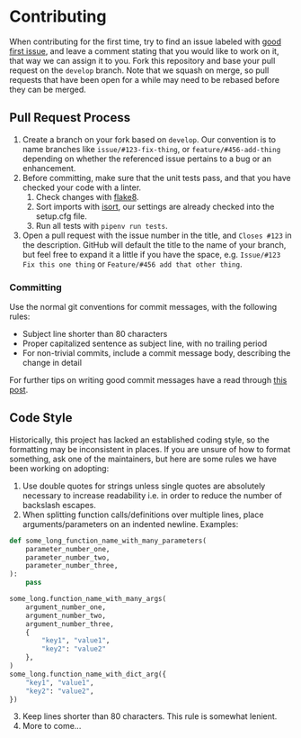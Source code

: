 # Contributing

When contributing for the first time, try to find an issue labeled with
[good first issue](https://github.com/FAForever/server/issues?q=is%3Aissue+is%3Aopen+label%3A%22good+first+issue%22),
and leave a comment stating that you would like to work on
it, that way we can assign it to you. Fork this repository and base your pull
request on the `develop` branch. Note that we squash on merge, so pull requests
that have been open for a while may need to be rebased before they can be merged.

## Pull Request Process

1.  Create a branch on your fork based on `develop`. Our convention is to name
branches like `issue/#123-fix-thing`, or `feature/#456-add-thing` depending on
whether the referenced issue pertains to a bug or an enhancement.
2.  Before committing, make sure that the unit tests pass, and that you have
checked your code with a linter.
    1. Check changes with [flake8](https://pypi.org/project/flake8/).
    2. Sort imports with [isort](https://pypi.org/project/isort/), our settings
    are already checked into the setup.cfg file.
    3. Run all tests with `pipenv run tests`.
3.  Open a pull request with the issue number in the title, and `Closes #123` in
the description. GitHub will default the title to the name of your branch, but
feel free to expand it a little if you have the space, e.g. `Issue/#123 Fix this
one thing` or `Feature/#456 add that other thing`.

### Committing

Use the normal git conventions for commit messages, with the following rules:
-   Subject line shorter than 80 characters
-   Proper capitalized sentence as subject line, with no trailing period
-   For non-trivial commits, include a commit message body, describing the
change in detail

For further tips on writing good commit messages have a read through
[this post](https://chris.beams.io/posts/git-commit/#seven-rules).

## Code Style

Historically, this project has lacked an established coding style, so the
formatting may be inconsistent in places. If you are unsure of how to format
something, ask one of the maintainers, but here are some rules we have been
working on adopting:

1.  Use double quotes for strings unless single quotes are absolutely necessary
to increase readability i.e. in order to reduce the number of backslash escapes.
2.  When splitting function calls/definitions over multiple lines, place
arguments/parameters on an indented newline. Examples:

```python
def some_long_function_name_with_many_parameters(
    parameter_number_one,
    parameter_number_two,
    parameter_number_three,
):
    pass

some_long.function_name_with_many_args(
    argument_number_one,
    argument_number_two,
    argument_number_three,
    {
        "key1", "value1",
        "key2": "value2"
    },
)
some_long.function_name_with_dict_arg({
    "key1", "value1",
    "key2": "value2",
})
```

3.  Keep lines shorter than 80 characters. This rule is somewhat lenient.
4.  More to come...
